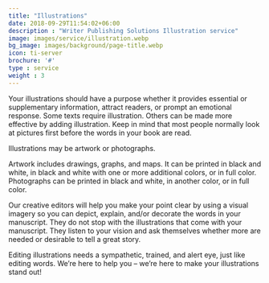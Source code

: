 ```yaml
---
title: "Illustrations"
date: 2018-09-29T11:54:02+06:00
description : "Writer Publishing Solutions Illustration service"
image: images/service/illustration.webp
bg_image: images/background/page-title.webp
icon: ti-server
brochure: '#'
type : service
weight : 3
---
```


Your illustrations should have a purpose whether it provides essential or supplementary information, attract readers, or prompt an emotional response. Some texts require illustration. Others can be made more effective by adding illustration. Keep in mind that most people normally look at pictures first before the words in your book are read.

Illustrations may be artwork or photographs.

Artwork includes drawings, graphs, and maps. It can be printed in black and white, in black and white with one or more additional colors, or in full color. Photographs can be printed in black and white, in another color, or in full color.

Our creative editors will help you make your point clear by using a visual imagery so you can depict, explain, and/or decorate the words in your manuscript. They do not stop with the illustrations that come with your manuscript. They listen to your vision and ask themselves whether more are needed or desirable to tell a great story.

Editing illustrations needs a sympathetic, trained, and alert eye, just like editing words. We’re here to help you – we’re here to make your illustrations stand out!